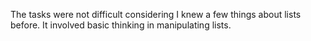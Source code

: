 The tasks were not difficult considering I knew a few things about lists before.
It involved basic thinking in manipulating lists.
